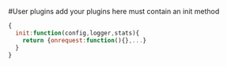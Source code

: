 #User plugins
add your plugins here
must contain an init method
```javascript
{
  init:function(config,logger,stats){
    return {onrequest:function(){},...}
  }
}
```